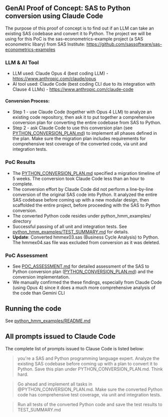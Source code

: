 ## GenAI Proof of Concept: SAS to Python conversion using Claude Code

The purpose of this proof of concept is to find out if an LLM can take an existing SAS codebase and convert it to Python. The project we will be using for this PoC is the sas-econometrics-example project (a SAS econometric libary) from SAS Institute: https://github.com/sassoftware/sas-econometrics-examples

### LLM & AI Tool
* LLM used: Claude Opus 4 (best coding LLM) - https://www.anthropic.com/claude/opus
* AI tool used: Claude Code (best coding CLI due to its integration with Clause 4 LLMs) - https://www.anthropic.com/claude-code

#### Conversion Process: 
* Step 1 - use Claude Code (together with Opus 4 LLM) to analyze an existing code repository, then ask it to put together a comprehensive conversion plan for converting the entire codebase from SAS to Python. 
* Step 2 - ask Claude Code to use this conversion plan (see [PYTHON_CONVERSION_PLAN.md](PYTHON_CONVERSION_PLAN.md)) to implement all phases defined in the plan. Make sure the migration plan includes requirements for comprehensive test coverage of the converted code, via unit and integration tests.

### PoC Results
* The [PYTHON_CONVERSION_PLAN.md](PYTHON_CONVERSION_PLAN.md) specified a migration timeline of 5 weeks. The conversion took Claude Code less than an hour to complete. 
* The conversion effort by Claude Code did not perform a line-by-line conversion of the original SAS code into Python. It analyzed the entire SAS codebase before coming up with a new modular design, then scaffolded the entire project, before proceeding with the SAS to Python conversion.
* The converted Python code resides under python_hmm_examples/ directory
* Successful passing of all unit and integration tests. See [python_hmm_examples/TEST_SUMMARY.md](python_hmm_examples/TEST_SUMMARY.md) for details.
* **Update**: Converted hmmex03.sas (Business Cycle Analysis) to Python. The hmmex04.sas file was excluded from conversion as it was deleted.

### PoC Assessment
* See [POC_ASSESSMENT.md](POC_ASSESSMENT.md) for detailed assessment of the SAS to Python conversion plan ([PYTHON_CONVERSION_PLAN.md](PYTHON_CONVERSION_PLAN.md)) and the conversion implementation.
* We manually confirmed the these findings, especially from Claude Code (using Opus 4) since it does a much more comprehensive analysis of the code than Gemini CLI

## Running the code
See [python_hmm_examples/README.md](python_hmm_examples/README.md)

## All prompts issued to Claude Code
The complete list of prompts issued to Clause Code is listed below:

> you're a SAS and Python programming language expert. Analyze the existing SAS codebase before coming up with a plan to convert it to Python. Save this plan under PYTHON_CONVERSION_PLAN.md. Think hard.

> Go ahead and implement all tasks in @PYTHON_CONVERSION_PLAN.md. Make sure the converted Python code has comprehensive test coverage, via unit and integration tests.

> Run all tests of the converted Python code and save the test results to TEST_SUMMARY.md
